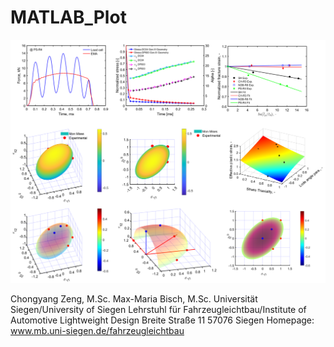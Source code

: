 # MATLAB_Plot

![FLB_Uni siegen](PLot_example_FLB.PNG)


Chongyang Zeng, M.Sc.
Max-Maria Bisch, M.Sc.
Universität Siegen/University of Siegen
Lehrstuhl für Fahrzeugleichtbau/Institute of Automotive Lightweight Design 
Breite Straße 11
57076 Siegen
Homepage: www.mb.uni-siegen.de/fahrzeugleichtbau
